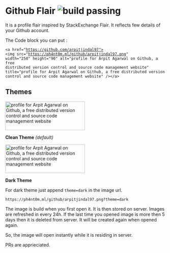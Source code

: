 # Github Flair ![build passing](https://api.travis-ci.org/arpitjindal97/personal-server.svg?branch=master)

It is a profile flair inspired by StackExchange Flair. It reflects few details of your Github account.

The Code block you can put :

<code>\<a href="https://github.com/arpitjindal97">
<img src=\"https://ph4nt0m.ml/github/arpitjindal97.png" width="250" height="90"
alt="profile for Arpit Agarwal on Github, a free distributed version control and source code management website" title="profile for Arpit Agarwal on Github, a free distributed version control and source code management website" />\</a></code>

## Themes

<a href="https://github.com/arpitjindal97">
<img src="https://ph4nt0m.ml/github/arpitjindal97.png" width="250" height="90"
alt="profile for Arpit Agarwal on Github, a free distributed version control and source code management website" title="profile for Arpit Agarwal on Github, a free distributed version control and source code management website" /></a>

<b>Clean Theme</b> *(default)*

<a href="https://github.com/arpitjindal97">
<img src="https://ph4nt0m.ml/github/arpitjindal97.png?theme=dark" width="250" height="90"
alt="profile for Arpit Agarwal on Github, a free distributed version control and source code management website" title="profile for Arpit Agarwal on Github, a free distributed version control and source code management website" /></a>

<b>Dark Theme</b> 

For dark theme just append `theme=dark` in the image url.

    https://ph4nt0m.ml/github/arpitjindal97.png?theme=dark

The image is build when you first open it. It is then stored on server. Images are refreshed in every 24h. If the last time you opened image is more then 5 days then it is deleted from server. It will be created again when opened again.  

So, the image will open instantly while it is residing in server.

PRs are apprieciated. 
